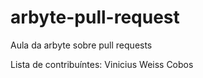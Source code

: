 # arbyte-pull-request
Aula da arbyte sobre pull requests

Lista de contribuíntes:
Vinicius Weiss Cobos